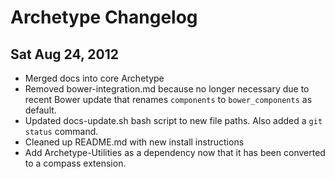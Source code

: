 # Archetype Changelog

## Sat Aug 24, 2012
  * Merged docs into core Archetype
  * Removed bower-integration.md because no longer necessary due to recent Bower update that renames `components` to `bower_components` as default.
  * Updated docs-update.sh bash script to new file paths. Also added a `git status` command.
  * Cleaned up README.md with new install instructions
  * Add Archetype-Utilities as a dependency now that it has been converted to a compass extension.

